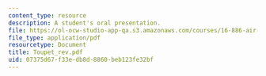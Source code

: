 ```yaml
---
content_type: resource
description: A student's oral presentation.
file: https://ol-ocw-studio-app-qa.s3.amazonaws.com/courses/16-886-air-transportation-systems-architecting-spring-2004/07375d67f33edb8d8860beb123fe32bf_Toupet_rev.pdf
file_type: application/pdf
resourcetype: Document
title: Toupet_rev.pdf
uid: 07375d67-f33e-db8d-8860-beb123fe32bf
---
```

